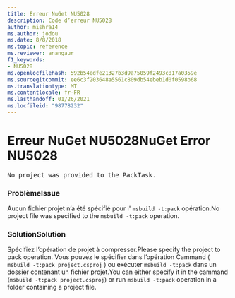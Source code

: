 ```yaml
---
title: Erreur NuGet NU5028
description: Code d’erreur NU5028
author: mishra14
ms.author: jodou
ms.date: 8/8/2018
ms.topic: reference
ms.reviewer: anangaur
f1_keywords:
- NU5028
ms.openlocfilehash: 592b54edfe21327b3d9a75059f2493c817a0359e
ms.sourcegitcommit: ee6c3f203648a5561c809db54ebeb1d0f0598b68
ms.translationtype: MT
ms.contentlocale: fr-FR
ms.lasthandoff: 01/26/2021
ms.locfileid: "98778232"
---
```

# <a name="nuget-error-nu5028"></a><span data-ttu-id="26c09-103">Erreur NuGet NU5028</span><span class="sxs-lookup"><span data-stu-id="26c09-103">NuGet Error NU5028</span></span>
<pre>No project was provided to the PackTask.</pre>

### <a name="issue"></a><span data-ttu-id="26c09-104">Problème</span><span class="sxs-lookup"><span data-stu-id="26c09-104">Issue</span></span>

<span data-ttu-id="26c09-105">Aucun fichier projet n’a été spécifié pour l' `msbuild -t:pack` opération.</span><span class="sxs-lookup"><span data-stu-id="26c09-105">No project file was specified to the `msbuild -t:pack` operation.</span></span>


### <a name="solution"></a><span data-ttu-id="26c09-106">Solution</span><span class="sxs-lookup"><span data-stu-id="26c09-106">Solution</span></span>

<span data-ttu-id="26c09-107">Spécifiez l’opération de projet à compresser.</span><span class="sxs-lookup"><span data-stu-id="26c09-107">Please specify the project to pack operation.</span></span>  <span data-ttu-id="26c09-108">Vous pouvez le spécifier dans l’opération Cammand ( `msbuild -t:pack project.csproj` ) ou exécuter `msbuild -t:pack` dans un dossier contenant un fichier projet.</span><span class="sxs-lookup"><span data-stu-id="26c09-108">You can either specify it in the cammand (`msbuild -t:pack project.csproj`) or run `msbuild -t:pack` operation in a folder containing a project file.</span></span>

